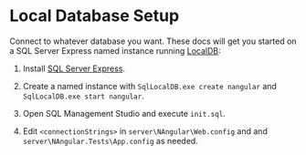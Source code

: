 # Local Database Setup
Connect to whatever database you want. These docs will get you started on a
SQL Server Express named instance running 
[LocalDB](https://docs.microsoft.com/en-us/sql/database-engine/configure-windows/sql-server-2016-express-localdb):

1. Install [SQL Server Express](https://www.microsoft.com/en-us/sql-server/sql-server-editions-express).

2. Create a named instance with `SqlLocalDB.exe create nangular`
   and `SqlLocalDB.exe start nangular`.

3. Open SQL Management Studio and execute `init.sql`.

4. Edit `<connectionStrings>` in `server\NAngular\Web.config` and
   and `server\NAngular.Tests\App.config` as needed.
